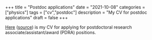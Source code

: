 +++
title = "Postdoc applications"
date = "2021-10-08"
categories = ["physics"]
tags = ["cv","postdoc"]
description = "My CV for postdoc applications"
draft = false
+++

[Here](http://eidoom.gitlab.io/cv-end-phd/cv.pdf) ([source]()) is my CV for applying for postdoctoral research associate/assistant/award (PDRA) positions.
